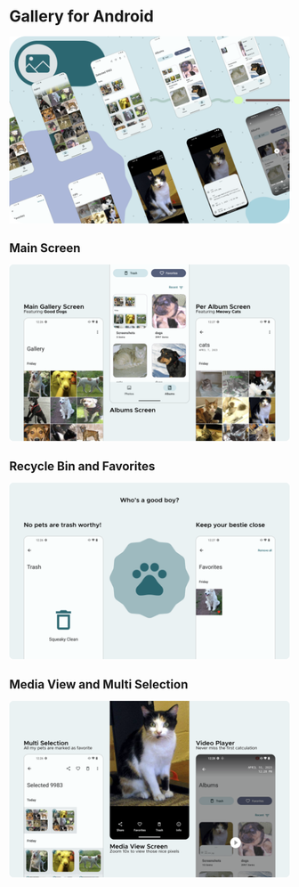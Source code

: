 # Gallery for Android

![](./screenshots/preview.png)

## Main Screen
![](./screenshots/preview_mainscreen.png)

## Recycle Bin and Favorites
![](./screenshots/preview_fav_trash.png)

## Media View and Multi Selection
![](./screenshots/preview_mediaview.png)
